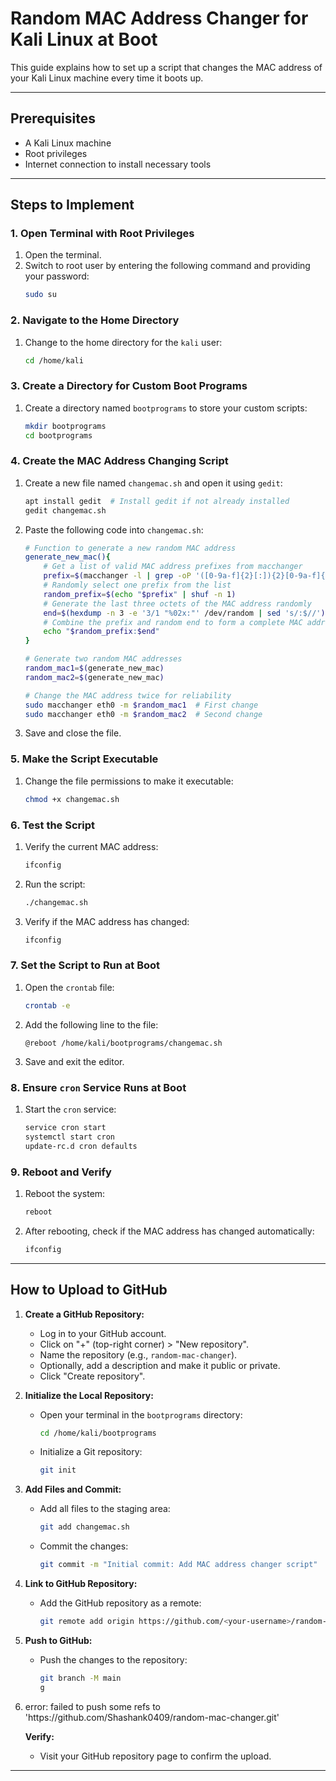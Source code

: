# Random MAC Address Changer for Kali Linux at Boot

This guide explains how to set up a script that changes the MAC address of your Kali Linux machine every time it boots up.

---

## Prerequisites

- A Kali Linux machine
- Root privileges
- Internet connection to install necessary tools

---

## Steps to Implement

### 1. Open Terminal with Root Privileges

1. Open the terminal.
2. Switch to root user by entering the following command and providing your password:
   ```bash
   sudo su
   ```

### 2. Navigate to the Home Directory

1. Change to the home directory for the `kali` user:
   ```bash
   cd /home/kali
   ```

### 3. Create a Directory for Custom Boot Programs

1. Create a directory named `bootprograms` to store your custom scripts:
   ```bash
   mkdir bootprograms
   cd bootprograms
   ```

### 4. Create the MAC Address Changing Script

1. Create a new file named `changemac.sh` and open it using `gedit`:
   ```bash
   apt install gedit  # Install gedit if not already installed
   gedit changemac.sh
   ```
2. Paste the following code into `changemac.sh`:
   ```bash
   # Function to generate a new random MAC address
   generate_new_mac(){
       # Get a list of valid MAC address prefixes from macchanger
       prefix=$(macchanger -l | grep -oP '([0-9a-f]{2}[:]){2}[0-9a-f]{2}' | sort -u)
       # Randomly select one prefix from the list
       random_prefix=$(echo "$prefix" | shuf -n 1)
       # Generate the last three octets of the MAC address randomly
       end=$(hexdump -n 3 -e '3/1 "%02x:"' /dev/random | sed 's/:$//')
       # Combine the prefix and random end to form a complete MAC address
       echo "$random_prefix:$end"
   }

   # Generate two random MAC addresses
   random_mac1=$(generate_new_mac)
   random_mac2=$(generate_new_mac)

   # Change the MAC address twice for reliability
   sudo macchanger eth0 -m $random_mac1  # First change
   sudo macchanger eth0 -m $random_mac2  # Second change
   ```
3. Save and close the file.

### 5. Make the Script Executable

1. Change the file permissions to make it executable:
   ```bash
   chmod +x changemac.sh
   ```

### 6. Test the Script

1. Verify the current MAC address:
   ```bash
   ifconfig
   ```
2. Run the script:
   ```bash
   ./changemac.sh
   ```
3. Verify if the MAC address has changed:
   ```bash
   ifconfig
   ```

### 7. Set the Script to Run at Boot

1. Open the `crontab` file:
   ```bash
   crontab -e
   ```
2. Add the following line to the file:
   ```
   @reboot /home/kali/bootprograms/changemac.sh
   ```
3. Save and exit the editor.

### 8. Ensure `cron` Service Runs at Boot

1. Start the `cron` service:
   ```bash
   service cron start
   systemctl start cron
   update-rc.d cron defaults
   ```

### 9. Reboot and Verify

1. Reboot the system:
   ```bash
   reboot
   ```
2. After rebooting, check if the MAC address has changed automatically:
   ```bash
   ifconfig
   ```

---

## How to Upload to GitHub

1. **Create a GitHub Repository:**

   - Log in to your GitHub account.
   - Click on "+" (top-right corner) > "New repository".
   - Name the repository (e.g., `random-mac-changer`).
   - Optionally, add a description and make it public or private.
   - Click "Create repository".

2. **Initialize the Local Repository:**

   - Open your terminal in the `bootprograms` directory:
     ```bash
     cd /home/kali/bootprograms
     ```
   - Initialize a Git repository:
     ```bash
     git init
     ```

3. **Add Files and Commit:**

   - Add all files to the staging area:
     ```bash
     git add changemac.sh
     ```
   - Commit the changes:
     ```bash
     git commit -m "Initial commit: Add MAC address changer script"
     ```

4. **Link to GitHub Repository:**

   - Add the GitHub repository as a remote:
     ```bash
     git remote add origin https://github.com/<your-username>/random-mac-changer.git
     ```

5. **Push to GitHub:**

   - Push the changes to the repository:
     ```bash
     git branch -M main
     g
     ```

6. error: failed to push some refs to 'https\://github.com/Shashank0409/random-mac-changer.git'

   **Verify:**

   - Visit your GitHub repository page to confirm the upload.

---

